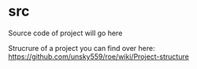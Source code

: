 # src
Source code of project will go here

Strucrure of a project you can find over here: https://github.com/unsky559/roe/wiki/Project-structure
